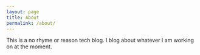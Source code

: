 ```yaml
---
layout: page
title: About
permalink: /about/
---
```


This is a no rhyme or reason tech blog.
I blog about whatever I am working on at the moment.